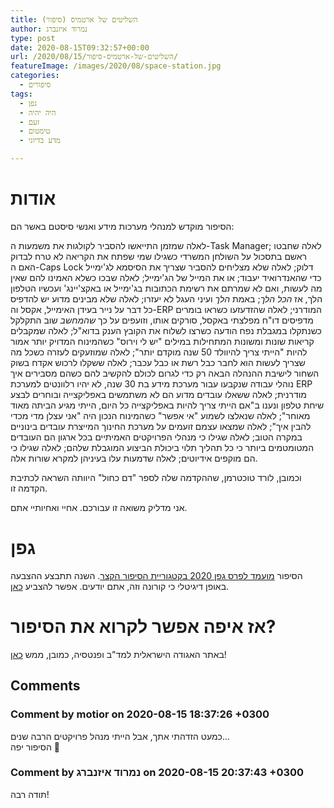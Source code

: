 ```yaml
---
title: השליטים של ארטמיס (סיפור)
author: נמרוד איזנברג
type: post
date: 2020-08-15T09:32:57+00:00
url: /2020/08/15/השליטים-של-ארטמיס-סיפור/
featureImage: /images/2020/08/space-station.jpg
categories:
  - סיפורים
tags:
  - גפן
  - היה יהיה
  - זעם
  - טימטום
  - מדע בדיוני

---
```

# אודות

הסיפור מוקדש למנהלי מערכות מידע ואנשי סיסטם באשר הם:

לאלה שמזמן התייאשו להסביר לקולגות את משמעות ה-Task Manager; לאלה שחבטו ראשם בתסכול על השולחן המשרדי כשגילו שמי שפתח את הקריאה לא טרח לבדוק האם ה-Caps Lock דלוק; לאלה שלא מצליחים להסביר שצריך את הסיסמא לג'ימייל כדי שהאנדרואיד יעבוד; או את המייל של הג'ימייל; לאלה שבכו כשלא האמינו להם שאין מה לעשות, ואם לא שמרתם את רשימת הכתובות בג'ימייל או באקצ'יינג' ועכשיו הטלפון הלך, אז _הכל הלך_; באמת _הלך_ ועיני העגל לא יעזרו; לאלה שלא מבינים מדוע יש להדפיס כל דבר על נייר בעידן האימייל, אקסל וה-ERP המודרני; לאלה שהזדעזעו כשראו בומרים מדפיסים דו"ח מפלצתי באקסל, סורקים אותו, וזועפים על כך _שהמחשב_ שוב התקלקל כשנתקלו במגבלת נפח הודעה כשרצו לשלוח את הקובץ הענק בדוא"ל; לאלה שמקבלים קריאות שונות ומשונות המתחילות במילים "יש לי וירוס" כשהמינוח המדויק יותר אמור להיות "הייתי צריך להיוולד 50 שנה מוקדם יותר"; לאלה שמוזעקים לעזרה כשכל מה שצריך לעשות הוא לחבר כבל רשת או כבל עכבר; לאלה ששקלו לרכוש אקדח בשוק השחור לישיבת ההנהלה הבאה רק כדי לגרום לכולם להקשיב להם כשהם מסבירים איך נוהלי עבודה שנקבעו עבור מערכת מידע בת 30 שנה, לא יהיו רלוונטים למערכת ERP מודרנית; לאלה ששאלו עובדים מדוע הם לא משתמשים באפליקצייה ובוחרים לבצע שיחת טלפון ונענו ב"אם הייתי צריך להיות באפליקצייה כל היום, הייתי מגיע הביתה מאוד מאוחר"; לאלה שנאלצו לשמוע "אי אפשר" כשהמינוח הנכון היה "אני עצלן מדי מכדי להבין איך"; לאלה שמצאו עצמם זועמים על מערכת החינוך המייצרת עובדים בינוניים במקרה הטוב; לאלה שגילו כי מנהלי הפרויקטים האמיתיים בכל ארגון הם העובדים המטומטמים ביותר כי כל תהליך תלוי ביכולת הביצוע המוגבלת שלהם; לאלה שגילו כי הם מוקפים אידיוטים; לאלה שדמעות עלו בעיניהן למקרא שורות אלה.

וכמובן, לורד טוכטרמן, שההקדמה שלה לספר "דם כחול" היוותה השראה לכתיבת הקדמה זו.

אני מדליק משואה זו עבורכם. אחיי ואחיותיי אתם.

# גפן

הסיפור [מועמד לפרס גפן 2020 בקטגוריית הסיפור הקצר][1]. השנה תתבצע ההצבעה באופן דיגיטלי כי קורונה וזה, אתם יודעים. אפשר להצביע [כאן][2].

# אז איפה אפשר לקרוא את הסיפור?

באתר האגודה הישראלית למד"ב ופנטסיה, כמובן, ממש [כאן][3]!

 [1]: http://geffen.sf-f.org.il/?p=1815
 [2]: https://sf-f.us19.list-manage.com/track/click?u=fd226d4004b10f834b97a4649&id=b4117da587&e=3b8cca83ff
 [3]: https://www.sf-f.org.il/archives/3054

## Comments

### Comment by motior on 2020-08-15 18:37:26 +0300
כמעט הזדהתי אתך, אבל הייתי מנהל פרויקטים הרבה שנים&#8230;  
הסיפור יפה 🙂

### Comment by נמרוד איזנברג on 2020-08-15 20:37:43 +0300
תודה רבה!